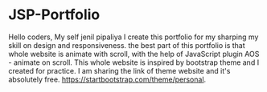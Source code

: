 # JSP-Portfolio
Hello coders, My self jenil pipaliya I create this portfolio for my sharping my skill on design and responsiveness. the best part of this portfolio is that whole website is animate with scroll, with the help of JavaScript plugin AOS - animate on scroll. This whole website is inspired by bootstrap theme and I created for practice. 
I am sharing the link of theme website and it's absolutely free.
https://startbootstrap.com/theme/personal.
